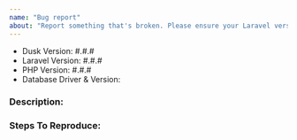 ```yaml
---
name: "Bug report"
about: "Report something that's broken. Please ensure your Laravel version is still supported: https://laravel.com/docs/releases#support-policy"
---
```


<!-- DO NOT THROW THIS AWAY -->
<!-- Fill out the FULL versions with patch versions -->

- Dusk Version: #.#.#
- Laravel Version: #.#.#
- PHP Version: #.#.#
- Database Driver & Version:

### Description:


### Steps To Reproduce:
